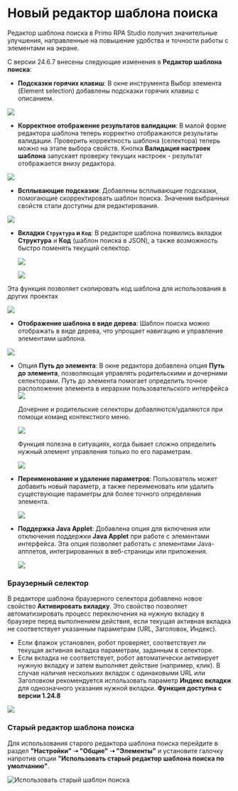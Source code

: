 # Новый редактор шаблона поиска

Редактор шаблона поиска в Primo RPA Studio получил значительные улучшения, направленные на повышение удобства и точности работы с элементами на экране.

С версии 24.6.7 внесены следующие изменения в **Редактор шаблона поиска**:

  * **Подсказки горячих клавиш**:
В окне инструмента Выбор элемента (Element selection) добавлены подсказки горячих клавиш с описанием.
  
![](<../../../.gitbook/assets/picker-3.png>)

  * **Корректное отображение результатов валидации**:
В малой форме редактора шаблона теперь корректно отображаются результаты валидации. Проверить корректность шаблона (селектора) теперь можно на этапе выбора свойств. 
Кнопка **Валидация настроек шаблона** запускает проверку текущих настроек - результат отображается внизу редактора. 

![](<../../../.gitbook/assets1/validation.png>)  
   
* **Всплывающие подсказки**:
Добавлены всплывающие подсказки, помогающие скорректировать шаблон поиска. Значения выбранных свойств стали доступны для редактирования.
  
![](<../../../.gitbook/assets/edit-value-in-pattern-editor.png>)

* **Вкладки `Структура` и `Код`**:
В редакторе шаблона появились вкладки **Структура** и **Код** (шаблон поиска в JSON), а также возможность быстро поменять текущий селектор. 

  ![](<../../../.gitbook/assets/structure-tub-in-editor.png>)


  ![](<../../../.gitbook/assets1/code.png>)

Эта функция позволяет скопировать код шаблона для использования в других проектах

  ![](<../../../.gitbook/assets1/copecode.png>)

* **Отображение шаблона в виде дерева**:
Шаблон поиска можно отображать в виде дерева, что упрощает навигацию и управление элементами шаблона.

 ![](<../../../.gitbook/assets1/as_tree.png>)

* Опция **Путь до элемента**:
В окне редактора добавлена опция **Путь до элемента**, позволяющая управлять родительскими и дочерними селекторами. Путь до элемента помогает определить точное расположение элемента в иерархии пользовательского интерфейса
  ![](<../../../.gitbook/assets/button-path-to-element-in-editor-pattern.png>)

  Дочерние и родительские селекторы добавляются/удаляются при помощи команд контекстного меню.

  ![](<../../../.gitbook/assets/daughter-selector-context-menu.png>)

  Функция полезна в ситуациях, когда бывает сложно определить нужный элемент управления только по его параметрам.

  ![](<../../../.gitbook/assets/parameters-daughter-selector.png>)

* **Переименование и удаление параметров**:
Пользователь может добавить новый параметр, а также переименовать или удалить существующие параметры для более точного определения элемента.

  ![](<../../../.gitbook/assets1/deleteparam.png>)

* **Поддержка Java Applet**:
Добавлена опция для включения или отключения поддержки **Java Applet** при работе с элементами интерфейса. Эта опция позволяет работать с элементами Java-апплетов, интегрированных в веб-страницы или приложения.


  ![](<../../../.gitbook/assets1/par_javaapplet.png>)

### Браузерный селектор

В редакторе шаблона браузерного селектора добавлено новое свойство **Активировать вкладку**. Это свойство позволяет автоматизировать процесс переключения на нужную вкладку в браузере перед выполнением действия, если текущая активная вкладка не соответствует указанным параметрам (URL, Заголовок, Индекс).

   -  Если флажок установлен, робот проверяет, соответствует ли текущая активная вкладка параметрам, заданным в селекторе.  
   -  Если вкладка не соответствует, робот автоматически активирует нужную вкладку и затем выполняет действие (например, клик).
 В случае наличия нескольких вкладок с одинаковыми URL или Заголовком рекомендуется использовать параметр **Индекс вкладки** для однозначного указания нужной вкладки. **Функция доступна с версии 1.24.8**

  ![](<../../../.gitbook/assets1/aktivirovat_vkladku.png>)


### Старый редактор шаблона поиска

Для использования старого редактора шаблона поиска перейдите в раздел **"Настройки" ➝ "Общие" ➝ "Элементы"** и установите галочку напротив опции **"Использовать старый редактор шаблона поиска по умолчанию"**.

 ![Использовать старый шаблон поиска](<../../../.gitbook/assets1/use_old_patt.png>)



